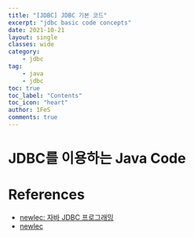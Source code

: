 ```yaml
---
title: "[JDBC] JDBC 기본 코드"
excerpt: "jdbc basic code concepts"
date: 2021-10-21
layout: single
classes: wide
category:
    - jdbc
tag:
    - java
    - jdbc
toc: true
toc_label: "Contents"
toc_icon: "heart"
author: 1FeS
comments: true
---
```


# JDBC를 이용하는 Java Code



# References
- [newlec: 자바 JDBC 프로그래밍](https://www.youtube.com/watch?v=c0s7g7iVtwc&list=PLq8wAnVUcTFWxwoc41CqmwnO-ZyRDL0og)
- [newlec](https://www.newlecture.com/index)